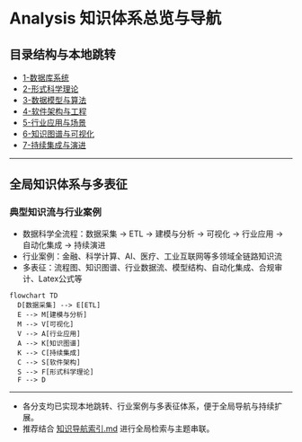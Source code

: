 # Analysis 知识体系总览与导航

## 目录结构与本地跳转

- [1-数据库系统](./1-数据库系统/README.md)
- [2-形式科学理论](./2-形式科学理论/README.md)
- [3-数据模型与算法](./3-数据模型与算法/README.md)
- [4-软件架构与工程](./4-软件架构与工程/README.md)
- [5-行业应用与场景](./5-行业应用与场景/README.md)
- [6-知识图谱与可视化](./6-知识图谱与可视化/README.md)
- [7-持续集成与演进](./7-持续集成与演进/README.md)

---

## 全局知识体系与多表征

### 典型知识流与行业案例

- 数据科学全流程：数据采集 → ETL → 建模与分析 → 可视化 → 行业应用 → 自动化集成 → 持续演进
- 行业案例：金融、科学计算、AI、医疗、工业互联网等多领域全链路知识流
- 多表征：流程图、知识图谱、行业数据流、模型结构、自动化集成、合规审计、Latex公式等

```mermaid
flowchart TD
  D[数据采集] --> E[ETL]
  E --> M[建模与分析]
  M --> V[可视化]
  V --> A[行业应用]
  A --> K[知识图谱]
  K --> C[持续集成]
  C --> S[软件架构]
  S --> F[形式科学理论]
  F --> D
```

---

- 各分支均已实现本地跳转、行业案例与多表征体系，便于全局导航与持续扩展。
- 推荐结合 [知识导航索引.md](./知识导航索引.md) 进行全局检索与主题串联。
